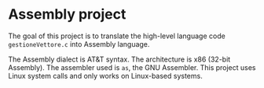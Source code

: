 # Assembly project

The goal of this project is to translate the high-level language code `gestioneVettore.c` into Assembly language.

The Assembly dialect is AT&T syntax. The architecture is x86 (32-bit Assembly). The assembler used is `as`, the GNU Assembler. This project uses Linux system calls and only works on Linux-based systems.
